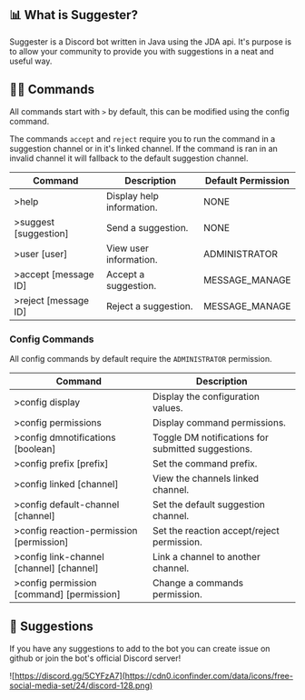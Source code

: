 ## 📊 What is Suggester?
Suggester is a Discord bot written in Java using the JDA api. It's purpose is to allow your
community to provide you with suggestions in a neat and useful way.

## 👨‍💻 Commands
All commands start with `>` by default, this can be modified using the config command.

The commands `accept` and `reject` require you to run the command in a suggestion channel
or in it's linked channel. If the command is ran in an invalid channel it will fallback
to the default suggestion channel.

| Command | Description | Default Permission |
| --------------- | ---------------- | ---------------- |
| \>help | Display help information. | NONE
| \>suggest [suggestion] | Send a suggestion. | NONE
| \>user [user] | View user information. | ADMINISTRATOR
| \>accept [message ID] | Accept a suggestion. | MESSAGE_MANAGE
| \>reject [message ID] | Reject a suggestion. | MESSAGE_MANAGE

### Config Commands
All config commands by default require the `ADMINISTRATOR` permission.

| Command | Description |
| --------------- | ---------------- |
| \>config display | Display the configuration values. | 
| \>config permissions | Display command permissions. |
| \>config dmnotifications [boolean] | Toggle DM notifications for submitted suggestions. |
| \>config prefix [prefix] | Set the command prefix. |
| \>config linked [channel] | View the channels linked channel. |
| \>config default-channel [channel] | Set the default suggestion channel. |
| \>config reaction-permission [permission] | Set the reaction accept/reject permission. |
| \>config link-channel [channel] [channel] | Link a channel to another channel. |
| \>config permission [command] [permission] | Change a commands permission. |

## 💬 Suggestions
If you have any suggestions to add to the bot you can create issue on github
or join the bot's official Discord server!

![https://discord.gg/5CYFzA7](https://cdn0.iconfinder.com/data/icons/free-social-media-set/24/discord-128.png)